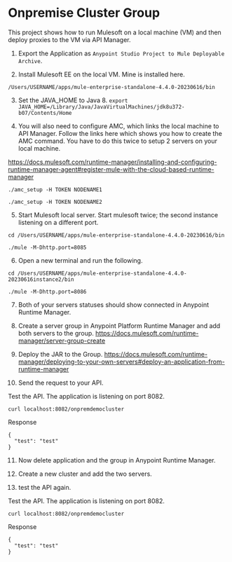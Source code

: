 # Onpremise Cluster Group

This project shows how to run Mulesoft on a local machine (VM) and then deploy proxies to the VM via API Manager.

1. Export the Application as `Anypoint Studio Project to Mule Deployable Archive`.
 
2. Install Mulesoft EE on the local VM. Mine is installed here.

`/Users/USERNAME/apps/mule-enterprise-standalone-4.4.0-20230616/bin`

3. Set the JAVA_HOME to Java 8. 
`export JAVA_HOME=/Library/Java/JavaVirtualMachines/jdk8u372-b07/Contents/Home`

4. You will also need to configure AMC, which links the local machine to API Manager. Follow the links here which shows you how to create the AMC command.
You have to do this twice to setup 2 servers on your local machine.

https://docs.mulesoft.com/runtime-manager/installing-and-configuring-runtime-manager-agent#register-mule-with-the-cloud-based-runtime-manager

`./amc_setup -H TOKEN NODENAME1`

`./amc_setup -H TOKEN NODENAME2` 
 
5. Start Mulesoft local server.  Start mulesoft twice; the second instance listening on a different port.
```
cd /Users/USERNAME/apps/mule-enterprise-standalone-4.4.0-20230616/bin

./mule -M-Dhttp.port=8085

```

6. Open a new terminal and run the following.
```
cd /Users/USERNAME/apps/mule-enterprise-standalone-4.4.0-20230616instance2/bin

./mule -M-Dhttp.port=8086

```

7. Both of your servers statuses should show connected in Anypoint Runtime Manager.

8. Create a server group in Anypoint Platform Runtime Manager and add both servers to the group.
https://docs.mulesoft.com/runtime-manager/server-group-create

9. Deploy the JAR to the Group.
https://docs.mulesoft.com/runtime-manager/deploying-to-your-own-servers#deploy-an-application-from-runtime-manager 

10. Send the request to your API. 


Test the API. The application is listening on port 8082.
```
curl localhost:8082/onpremdemocluster

```

Response
```
{
  "test": "test"
}
```


11. Now delete application and the group in Anypoint Runtime Manager.

12. Create a new cluster and add the two servers.

13. test the API again.

Test the API. The application is listening on port 8082.
```
curl localhost:8082/onpremdemocluster

```

Response
```
{
  "test": "test"
}
```